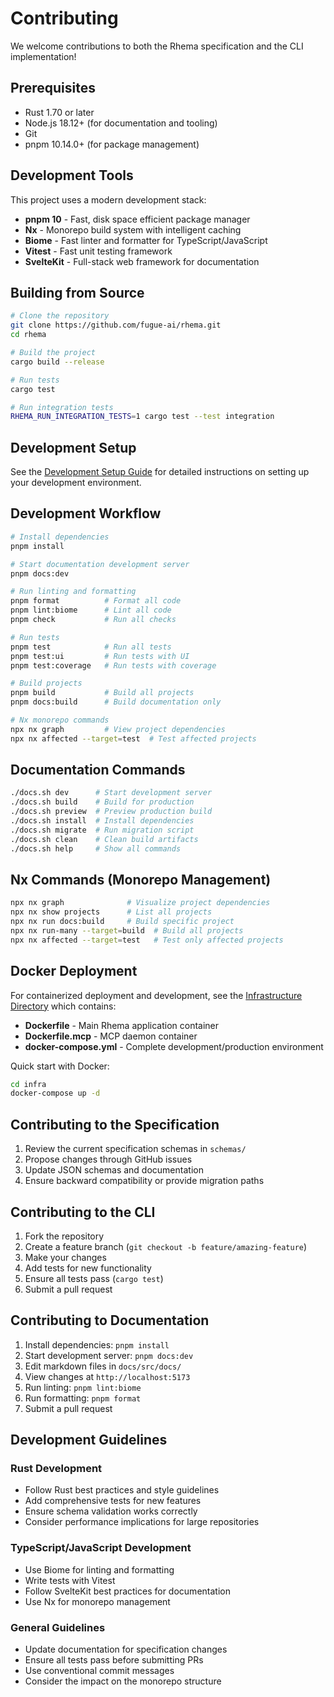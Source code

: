 # Contributing

We welcome contributions to both the Rhema specification and the CLI implementation!

## Prerequisites

- Rust 1.70 or later
- Node.js 18.12+ (for documentation and tooling)
- Git
- pnpm 10.14.0+ (for package management)

## Development Tools

This project uses a modern development stack:

- **pnpm 10** - Fast, disk space efficient package manager
- **Nx** - Monorepo build system with intelligent caching
- **Biome** - Fast linter and formatter for TypeScript/JavaScript
- **Vitest** - Fast unit testing framework
- **SvelteKit** - Full-stack web framework for documentation

## Building from Source

```bash
# Clone the repository
git clone https://github.com/fugue-ai/rhema.git
cd rhema

# Build the project
cargo build --release

# Run tests
cargo test

# Run integration tests
RHEMA_RUN_INTEGRATION_TESTS=1 cargo test --test integration
```

## Development Setup

See the [Development Setup Guide](docs/src/docs/development-setup/development.md) for detailed instructions on setting up your development environment.

## Development Workflow

```bash
# Install dependencies
pnpm install

# Start documentation development server
pnpm docs:dev

# Run linting and formatting
pnpm format          # Format all code
pnpm lint:biome      # Lint all code
pnpm check           # Run all checks

# Run tests
pnpm test            # Run all tests
pnpm test:ui         # Run tests with UI
pnpm test:coverage   # Run tests with coverage

# Build projects
pnpm build           # Build all projects
pnpm docs:build      # Build documentation only

# Nx monorepo commands
npx nx graph         # View project dependencies
npx nx affected --target=test  # Test affected projects
```

## Documentation Commands

```bash
./docs.sh dev      # Start development server
./docs.sh build    # Build for production
./docs.sh preview  # Preview production build
./docs.sh install  # Install dependencies
./docs.sh migrate  # Run migration script
./docs.sh clean    # Clean build artifacts
./docs.sh help     # Show all commands
```

## Nx Commands (Monorepo Management)

```bash
npx nx graph              # Visualize project dependencies
npx nx show projects      # List all projects
npx nx run docs:build     # Build specific project
npx nx run-many --target=build  # Build all projects
npx nx affected --target=test   # Test only affected projects
```

## Docker Deployment

For containerized deployment and development, see the [Infrastructure Directory](infra/README.md) which contains:

- **Dockerfile** - Main Rhema application container
- **Dockerfile.mcp** - MCP daemon container  
- **docker-compose.yml** - Complete development/production environment

Quick start with Docker:
```bash
cd infra
docker-compose up -d
```

## Contributing to the Specification

1. Review the current specification schemas in `schemas/`
2. Propose changes through GitHub issues
3. Update JSON schemas and documentation
4. Ensure backward compatibility or provide migration paths

## Contributing to the CLI

1. Fork the repository
2. Create a feature branch (`git checkout -b feature/amazing-feature`)
3. Make your changes
4. Add tests for new functionality
5. Ensure all tests pass (`cargo test`)
6. Submit a pull request

## Contributing to Documentation

1. Install dependencies: `pnpm install`
2. Start development server: `pnpm docs:dev`
3. Edit markdown files in `docs/src/docs/`
4. View changes at `http://localhost:5173`
5. Run linting: `pnpm lint:biome`
6. Run formatting: `pnpm format`
7. Submit a pull request

## Development Guidelines

### Rust Development
- Follow Rust best practices and style guidelines
- Add comprehensive tests for new features
- Ensure schema validation works correctly
- Consider performance implications for large repositories

### TypeScript/JavaScript Development
- Use Biome for linting and formatting
- Write tests with Vitest
- Follow SvelteKit best practices for documentation
- Use Nx for monorepo management

### General Guidelines
- Update documentation for specification changes
- Ensure all tests pass before submitting PRs
- Use conventional commit messages
- Consider the impact on the monorepo structure 